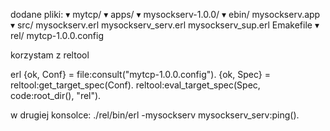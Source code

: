 dodane pliki:
  ▾ mytcp/
    ▾ apps/
      ▾ mysockserv-1.0.0/
        ▾ ebin/
            mysockserv.app
        ▾ src/
            mysockserv.erl
            mysockserv_serv.erl
            mysockserv_sup.erl
          Emakefile
    ▾ rel/
      mytcp-1.0.0.config

korzystam z reltool

erl
{ok, Conf} = file:consult("mytcp-1.0.0.config"). 
{ok, Spec} = reltool:get_target_spec(Conf). 
reltool:eval_target_spec(Spec, code:root_dir(), "rel").

w drugiej konsolce:
./rel/bin/erl -mysockserv 
mysockserv_serv:ping().
